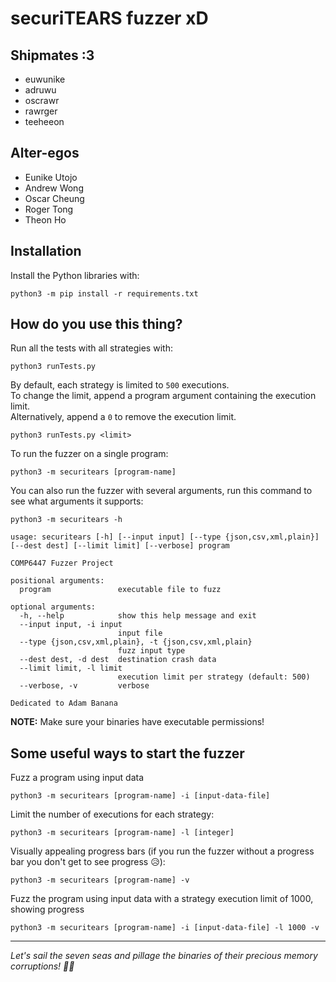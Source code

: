 # securiTEARS fuzzer xD

## Shipmates :3
* euwunike
* adruwu
* oscrawr
* rawrger
* teeheeon

## Alter-egos
* Eunike Utojo 
* Andrew Wong 
* Oscar Cheung 
* Roger Tong 
* Theon Ho 

## Installation

Install the Python libraries with:
```
python3 -m pip install -r requirements.txt
```

## How do you use this thing?

Run all the tests with all strategies with:
```
python3 runTests.py
```

By default, each strategy is limited to `500` executions.  
To change the limit, append a program argument containing the execution limit.  
Alternatively, append a `0` to remove the execution limit.
```
python3 runTests.py <limit>
```

To run the fuzzer on a single program:
```
python3 -m securitears [program-name]
```
You can also run the fuzzer with several arguments, run this command to see what arguments it supports:
```
python3 -m securitears -h
```

```
usage: securitears [-h] [--input input] [--type {json,csv,xml,plain}] [--dest dest] [--limit limit] [--verbose] program

COMP6447 Fuzzer Project

positional arguments:
  program               executable file to fuzz

optional arguments:
  -h, --help            show this help message and exit
  --input input, -i input
                        input file
  --type {json,csv,xml,plain}, -t {json,csv,xml,plain}
                        fuzz input type
  --dest dest, -d dest  destination crash data
  --limit limit, -l limit
                        execution limit per strategy (default: 500)
  --verbose, -v         verbose

Dedicated to Adam Banana
```

**NOTE:** Make sure your binaries have executable permissions!

## Some useful ways to start the fuzzer
Fuzz a program using input data
```
python3 -m securitears [program-name] -i [input-data-file]
```
Limit the number of executions for each strategy:
```
python3 -m securitears [program-name] -l [integer]
```
Visually appealing progress bars (if you run the fuzzer without a progress bar you don't get to see progress 😥):
```
python3 -m securitears [program-name] -v
```
Fuzz the program using input data with a strategy execution limit of 1000, showing progress
```
python3 -m securitears [program-name] -i [input-data-file] -l 1000 -v
```

---

_Let's sail the seven seas and pillage the binaries of their precious memory corruptions! 🏴‍☠️_
